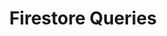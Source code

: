 ---
title: Firestore Queries
description: How to query the datbase
weight: 22
lastmod: 2019-07-13T10:13:30-04:00
draft: false
vimeo: 348518783
emoji: 📱
---